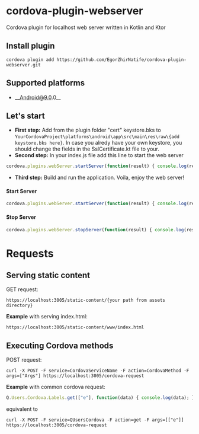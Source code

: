 # cordova-plugin-webserver
Cordova plugin for localhost web server written in Kotlin and Ktor

## Install plugin
    cordova plugin add https://github.com/EgorZhirNatife/cordova-plugin-webserver.git
## Supported platforms
- __Android@9.0.0__

## Let's start
- __First step:__ Add from the plugin folder "cert" keystore.bks to ```YourCordovaProject\platforms\android\app\src\main\res\raw\{add keystore.bks here}```. In case you alredy have your own keystore, you should change the fields in the SslCertificate.kt file to your.
- __Second step:__ In your index.js file add this line to start the web server
```js
cordova.plugins.webServer.startServer(function(result) { console.log(result); }, function(error) { console.log(error); })
```
- __Third step:__ Build and run the application. Voila, enjoy the web server!
#### Start Server
```js
cordova.plugins.webServer.startServer(function(result) { console.log(result); }, function(error) { console.log(error); })
```
#### Stop Server
```js
cordova.plugins.webServer.stopServer(function(result) { console.log(result); }, function(error) { console.log(error); })
```
# Requests

## Serving static content
GET request:
```
https://localhost:3005/static-content/{your path from assets directory}
```
__Example__ with serving index.html:
```
https://localhost:3005/static-content/www/index.html
```
## Executing Cordova methods
POST request:
```
curl -X POST -F service=CordovaServiceName -F action=CordovaMethod -F args=["Args"] https://localhost:3005/cordova-request
```
__Example__ with common cordova request:
```js
Q.Users.Cordova.Labels.get(["e"], function(data) { console.log(data); }, function(err) { console.log(err); })
```
equivalent to
```
curl -X POST -F service=QUsersCordova -F action=get -F args=[["e"]] https://localhost:3005/cordova-request
```
